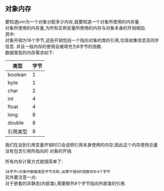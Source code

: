 ## 对象内存
要知道jvm为一个对象分配多少内存,就要知道一个对象所使用的内存量.  
对象所使用的内存量,为所有实例变量所使用的内存与对象本身的开销相加.  
其中:  
 对象开销为16个字节,这些开销包括一个指向对象的类的引用,垃圾收集信息及同步信息.
并且一般内存的使用会被填充为8字节的倍数.  
数据类型的内存需求如下:  

 类型     |字节  |
------    |----- |
  boolean |  1   |
  byte    | 1    |
  char    |  2   |
  int     |   4  |
  float   |   4   |
  long    |   8   |
  double  |   8   |
  引用类型 |   8   |

我们在谈到引用变量开销时只会说明引用本身使用的内存,因此这个内存使用总量没有包含引用所指向的
对象的开销.

所有内存计算方式就很简单了:

`16字节+对象中数据类型字节总和,如果不是8的倍数则补4个字节`  
另外要注意一点:  
对于嵌套的非静态(内部类),需要额外8个字节指向外部类的引用.
